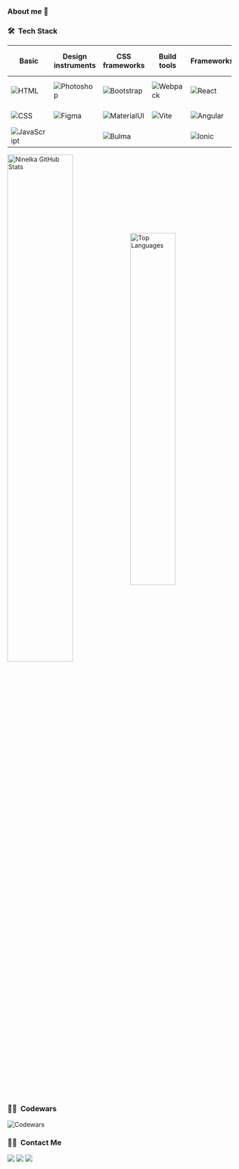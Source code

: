 ### About me 🙂

<!--
**Ninelka/Ninelka** is a ✨ _special_ ✨ repository because its `README.md` (this file) appears on your GitHub profile.

Here are some ideas to get you started:

- 🔭 I’m currently working on ...
- 🌱 I’m currently learning ...
- 👯 I’m looking to collaborate on ...
- 🤔 I’m looking for help with ...
- 💬 Ask me about ...
- 📫 How to reach me: ...
- 😄 Pronouns: ...
- ⚡ Fun fact: ...
-->

### 🛠 &nbsp;Tech Stack

| Basic  | Design instruments | CSS frameworks | Build tools | Frameworks | VCS | Code Editors/ IDEs | Others |
| ------------- | ------------- | ------------- | ------------- | ------------- | ------------- | ------------- | ------------- |
| ![HTML](https://img.shields.io/badge/-HTML-05122A?style=flat&logo=HTML5)  | ![Photoshop](https://img.shields.io/badge/-Photoshop-05122A?style=flat&logo=adobe-photoshop)  | ![Bootstrap](https://img.shields.io/badge/-Bootstrap-05122A?style=flat&logo=bootstrap) | ![Webpack](https://img.shields.io/badge/-Webpack-05122A?style=flat&logo=webpack) | ![React](https://img.shields.io/badge/-React-05122A?style=flat&logo=react) | ![Git](https://img.shields.io/badge/-Git-05122A?style=flat&logo=git) | ![Visual Studio Code](https://img.shields.io/badge/-Visual%20Studio%20Code-05122A?style=flat&logo=visual-studio-code&logoColor=007ACC) | ![Sass](https://img.shields.io/badge/-Sass-05122A?style=flat&logo=sass)
| ![CSS](https://img.shields.io/badge/-CSS-05122A?style=flat&logo=CSS3&logoColor=1572B6)  | ![Figma](https://img.shields.io/badge/-Figma-05122A?style=flat&logo=figma)  | ![MaterialUI](https://img.shields.io/badge/-MaterialUI-05122A?style=flat&logo=mui) | ![Vite](https://img.shields.io/badge/-Vite-05122A?style=flat&logo=vite) | ![Angular](https://img.shields.io/badge/-Angular-05122A?style=flat&logo=angular) | ![GitHub](https://img.shields.io/badge/-GitHub-05122A?style=flat&logo=github) | ![WebStorm](https://img.shields.io/badge/-WebStorm-05122A?style=flat&logo=webstorm) | ![TypeScript](https://img.shields.io/badge/-TypeScript-05122A?style=flat&logo=typescript)
| ![JavaScript](https://img.shields.io/badge/-JavaScript-05122A?style=flat&logo=javascript) |  | ![Bulma](https://img.shields.io/badge/-Bulma-05122A?style=flat&logo=bulma) | | ![Ionic](https://img.shields.io/badge/-Ionic-05122A?style=flat&logo=ionic) | ![GitLab](https://img.shields.io/badge/-GitLab-05122A?style=flat&logo=gitlab) | | ![React Router](https://img.shields.io/badge/-React%20Router-05122A?style=flat&logo=react-router)

<a href="https://github.com/Ninelka?tab=repositories"><img align="center" width="54%" src="https://github-readme-stats.vercel.app/api?username=Ninelka&show_icons=true&count_private=true&include_all_commits=true&cache_seconds=1800&theme=vue-dark" alt="Ninelka GitHub Stats" /></a>
<a href="https://github.com/Ninelka?tab=repositories"><img align="center" width="45%" src="https://github-readme-stats.vercel.app/api/top-langs/?username=Ninelka&layout=compact&langs_count=6&theme=vue-dark" alt="Top Languages"/></a>

### :woman_technologist: &nbsp;Codewars

![Codewars](https://www.codewars.com/users/Ninelka66/badges/micro)&nbsp;

### 🤝🏻 &nbsp;Contact Me

<p align="left">
<a href="https://www.linkedin.com/in/ninel-gruzdeva-a4045817b/"><img src="https://img.shields.io/badge/-Ninel%20Gruzdeva-0077B5?style=flat&logo=Linkedin&logoColor=white"/></a>
<a href="https://vk.com/ninelgruzdeva"><img src="https://img.shields.io/badge/-NinelGruzdeva-4c75a3?style=flat&logo=VK&logoColor=white"/></a>
<a href="https://t.me/NinelGruzdeva"><img src="https://img.shields.io/badge/-NinelGruzdeva-0088cc?style=flat&logo=Telegram&logoColor=white"/></a>
</p>
